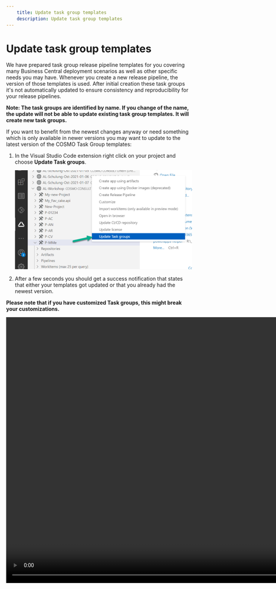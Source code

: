 ```yaml
---
    title: Update task group templates
    description: Update task group templates
---
```


# Update task group templates

We have prepared task group release pipeline templates for you covering many Business Central deployment scenarios as well as other specific needs you may have. Whenever you create a new release pipeline, the version of those templates is used. After initial creation these task groups it's not automatically updated to ensure consistency and reproducibility for your release pipelines.

**Note: The task groups are identified by name. If you change of the name, the update will not be able to update existing task group templates. It will create new task groups.**

If you want to benefit from the newest changes anyway or need something which is only available in newer versions you may want to update to the latest version of the COSMO Task Group templates:

1. In the Visual Studio Code extension right click on your project and choose **Update Task groups**.

    ![Update Task groups](../media/vscode/update-task-groups.png "Update Task groups")

1. After a few seconds you should get a success notification that states that either your templates got updated or that you already had the newest version.

**Please note that if you have customized Task groups, this might break your customizations.**

<video width="1280px" height="720px" controls>
  <source src="../media/vscode/vscode-update-task-groups.webm" type='video/webm; codecs="vp8, vorbis"'>
  Your browser does not support the video tag.
</video>
